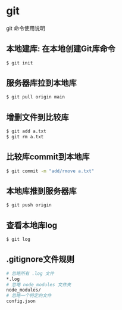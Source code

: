 # git
git 命令使用说明
## 本地建库: 在本地创建Git库命令
~~~bash
$ git init
~~~
## 服务器库拉到本地库
~~~bash
$ git pull origin main
~~~
## 增删文件到比较库
~~~bash
$ git add a.txt
$ git rm a.txt
~~~
## 比较库commit到本地库
~~~bash
$ git commit -m "add/rmove a.txt"
~~~
## 本地库推到服务器库
~~~bash
$ git push origin
~~~
## 查看本地库log
~~~bash
$ git log
~~~
## .gitignore文件规则
~~~bash
# 忽略所有 .log 文件
*.log
# 忽略 node_modules 文件夹
node_modules/
# 忽略一个特定的文件
config.json
~~~
